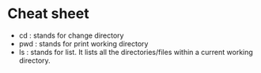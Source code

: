 # Cheat sheet
- cd : stands for change directory
- pwd : stands for print working directory
- ls : stands for list. It lists all the directories/files within a current working directory.
